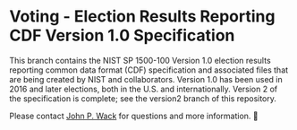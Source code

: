 # Voting - Election Results Reporting CDF Version 1.0 Specification

This branch contains the NIST SP 1500-100 Version 1.0 election results reporting common data format (CDF) specification and associated files that are being created by NIST and collaborators. Version 1.0 has been used in 2016 and later elections, both in the U.S. and internationally.  Version 2 of the specification is complete; see the version2 branch of this repository.

Please contact [John P. Wack](mailto:john.wack@nist.gov) for questions and more information.

